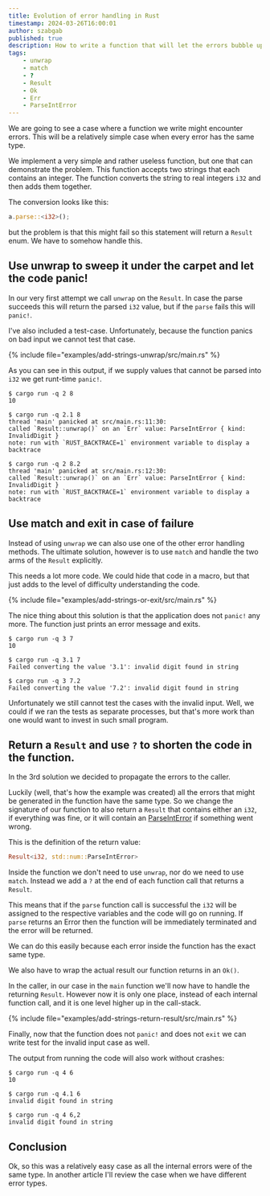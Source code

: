 ```yaml
---
title: Evolution of error handling in Rust
timestamp: 2024-03-26T16:00:01
author: szabgab
published: true
description: How to write a function that will let the errors bubble up the call stack.
tags:
    - unwrap
    - match
    - ?
    - Result
    - Ok
    - Err
    - ParseIntError
---
```


We are going to see a case where a function we write might encounter errors. This will be a relatively simple case when every error has the same type.

We implement a very simple and rather useless function, but one that can demonstrate the problem. This function accepts two strings that each contains an integer.
The function converts the string to real integers `i32` and then adds them together.

The conversion looks like this:

```rust
a.parse::<i32>();
```

but the problem is that this might fail so this statement will return a `Result` enum. We have to somehow handle this.

## Use unwrap to sweep it under the carpet and let the code panic!

In our very first attempt we call `unwrap` on the `Result`. In case the parse succeeds this will return the parsed `i32` value,
but if the `parse` fails this will `panic!`.

I've also included a test-case. Unfortunately, because the function panics on bad input we cannot test that case.

{% include file="examples/add-strings-unwrap/src/main.rs" %}

As you can see in this output, if we supply values that cannot be parsed into `i32` we get runt-time `panic!`.

```
$ cargo run -q 2 8
10

$ cargo run -q 2.1 8
thread 'main' panicked at src/main.rs:11:30:
called `Result::unwrap()` on an `Err` value: ParseIntError { kind: InvalidDigit }
note: run with `RUST_BACKTRACE=1` environment variable to display a backtrace

$ cargo run -q 2 8.2
thread 'main' panicked at src/main.rs:12:30:
called `Result::unwrap()` on an `Err` value: ParseIntError { kind: InvalidDigit }
note: run with `RUST_BACKTRACE=1` environment variable to display a backtrace
```

## Use match and exit in case of failure

Instead of using `unwrap` we can also use one of the other error handling methods.
The ultimate solution, however is to use `match` and handle the two arms of the `Result`
explicitly.

This needs a lot more code. We could hide that code in a macro, but that just adds to
the level of difficulty understanding the code.

{% include file="examples/add-strings-or-exit/src/main.rs" %}

The nice thing about this solution is that the application does not `panic!` any more.
The function just prints an error message and exits.

```
$ cargo run -q 3 7
10

$ cargo run -q 3.1 7
Failed converting the value '3.1': invalid digit found in string

$ cargo run -q 3 7.2
Failed converting the value '7.2': invalid digit found in string
```


Unfortunately we still cannot test the cases with the invalid input.
Well, we could if we ran the tests as separate processes, but that's
more work than one would want to invest in such small program.


## Return a `Result` and use `?` to shorten the code in the function.

In the 3rd solution we decided to propagate the errors to the caller.


Luckily (well, that's how the example was created) all the errors that might be
generated in the function have the same type. So we change the signature of our function
to also return a `Result` that contains either an `i32`, if everything was fine, or it
will contain an [ParseIntError](https://doc.rust-lang.org/std/num/struct.ParseIntError.html)
if something went wrong.

This is the definition of the return value:

```rust
Result<i32, std::num::ParseIntError>
```

Inside the function we don't need to use `unwrap`, nor do we need to use `match`.
Instead we add a `?` at the end of each function call that returns a `Result`.

This means that if the `parse` function call is successful the `i32` will be assigned to
the respective variables and the code will go on running.
If `parse` returns an Error then the function will be immediately terminated and the error
will be returned.

We can do this easily because each error inside the function has the exact same type.

We also have to wrap the actual result our function returns in an `Ok()`.

In the caller, in our case in the `main` function we'll now have to handle the returning `Result`.
However now it is only one place, instead of each internal function call, and it is one level
higher up in the call-stack.

{% include file="examples/add-strings-return-result/src/main.rs" %}


Finally, now that the function does not `panic!` and does not `exit` we can write test for
the invalid input case as well.

The output from running the code will also work without crashes:

```
$ cargo run -q 4 6
10

$ cargo run -q 4.1 6
invalid digit found in string

$ cargo run -q 4 6,2
invalid digit found in string
```

## Conclusion

Ok, so this was a relatively easy case as all the internal errors were of the same type. In another article
I'll review the case when we have different error types.

